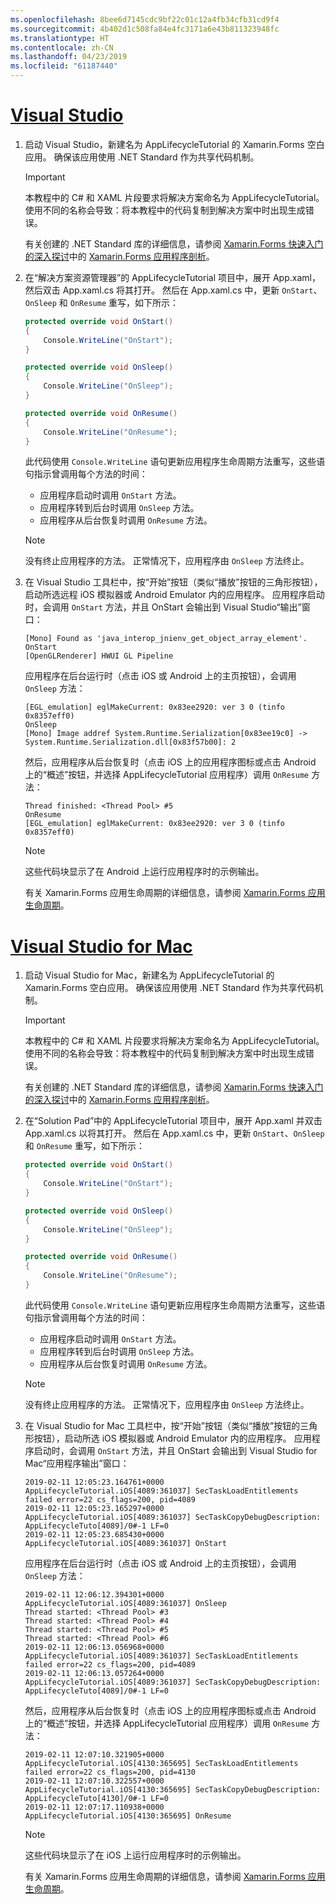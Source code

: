 ```yaml
---
ms.openlocfilehash: 8bee6d7145cdc9bf22c01c12a4fb34cfb31cd9f4
ms.sourcegitcommit: 4b402d1c508fa84e4fc3171a6e43b811323948fc
ms.translationtype: HT
ms.contentlocale: zh-CN
ms.lasthandoff: 04/23/2019
ms.locfileid: "61187440"
---
```

# <a name="visual-studiotabvswin"></a>[Visual Studio](#tab/vswin)

1. 启动 Visual Studio，新建名为 AppLifecycleTutorial 的 Xamarin.Forms 空白应用。 确保该应用使用 .NET Standard 作为共享代码机制。

    > [!IMPORTANT]
    > 本教程中的 C# 和 XAML 片段要求将解决方案命名为 AppLifecycleTutorial。 使用不同的名称会导致：将本教程中的代码复制到解决方案中时出现生成错误。

    有关创建的 .NET Standard 库的详细信息，请参阅 [Xamarin.Forms 快速入门的深入探讨](~/get-started/first-app/index.md)中的 [Xamarin.Forms 应用程序剖析](~/get-started/first-app/index.md)。

1. 在“解决方案资源管理器”的 AppLifecycleTutorial 项目中，展开 App.xaml，然后双击 App.xaml.cs 将其打开。 然后在 App.xaml.cs 中，更新 `OnStart`、`OnSleep` 和 `OnResume` 重写，如下所示：

    ```csharp
    protected override void OnStart()
    {
        Console.WriteLine("OnStart");
    }

    protected override void OnSleep()
    {
        Console.WriteLine("OnSleep");
    }

    protected override void OnResume()
    {
        Console.WriteLine("OnResume");
    }
    ```

    此代码使用 `Console.WriteLine` 语句更新应用程序生命周期方法重写，这些语句指示曾调用每个方法的时间：

    - 应用程序启动时调用 `OnStart` 方法。
    - 应用程序转到后台时调用 `OnSleep` 方法。
    - 应用程序从后台恢复时调用 `OnResume` 方法。

    > [!NOTE]
    > 没有终止应用程序的方法。 正常情况下，应用程序由 `OnSleep` 方法终止。

1. 在 Visual Studio 工具栏中，按“开始”按钮（类似“播放”按钮的三角形按钮），启动所选远程 iOS 模拟器或 Android Emulator 内的应用程序。 应用程序启动时，会调用 `OnStart` 方法，并且 OnStart 会输出到 Visual Studio“输出”窗口：

    ```
    [Mono] Found as 'java_interop_jnienv_get_object_array_element'.
    OnStart
    [OpenGLRenderer] HWUI GL Pipeline
    ```

    应用程序在后台运行时（点击 iOS 或 Android 上的主页按钮），会调用 `OnSleep` 方法：

    ```
    [EGL_emulation] eglMakeCurrent: 0x83ee2920: ver 3 0 (tinfo 0x8357eff0)
    OnSleep
    [Mono] Image addref System.Runtime.Serialization[0x83ee19c0] -> System.Runtime.Serialization.dll[0x83f57b00]: 2
    ```

    然后，应用程序从后台恢复时（点击 iOS 上的应用程序图标或点击 Android 上的“概述”按钮，并选择 AppLifecycleTutorial 应用程序）调用 `OnResume` 方法：

    ```
    Thread finished: <Thread Pool> #5
    OnResume
    [EGL_emulation] eglMakeCurrent: 0x83ee2920: ver 3 0 (tinfo 0x8357eff0)
    ```

    > [!NOTE]
    > 这些代码块显示了在 Android 上运行应用程序时的示例输出。

    有关 Xamarin.Forms 应用生命周期的详细信息，请参阅 [Xamarin.Forms 应用生命周期](~/xamarin-forms/app-fundamentals/app-lifecycle.md)。

# <a name="visual-studio-for-mactabvsmac"></a>[Visual Studio for Mac](#tab/vsmac)

1. 启动 Visual Studio for Mac，新建名为 AppLifecycleTutorial 的 Xamarin.Forms 空白应用。 确保该应用使用 .NET Standard 作为共享代码机制。

    > [!IMPORTANT]
    > 本教程中的 C# 和 XAML 片段要求将解决方案命名为 AppLifecycleTutorial。 使用不同的名称会导致：将本教程中的代码复制到解决方案中时出现生成错误。

    有关创建的 .NET Standard 库的详细信息，请参阅 [Xamarin.Forms 快速入门的深入探讨](~/get-started/first-app/index.md)中的 [Xamarin.Forms 应用程序剖析](~/get-started/first-app/index.md)。

1. 在“Solution Pad”中的 AppLifecycleTutorial 项目中，展开 App.xaml 并双击 App.xaml.cs 以将其打开。 然后在 App.xaml.cs 中，更新 `OnStart`、`OnSleep` 和 `OnResume` 重写，如下所示：

    ```csharp
    protected override void OnStart()
    {
        Console.WriteLine("OnStart");
    }

    protected override void OnSleep()
    {
        Console.WriteLine("OnSleep");
    }

    protected override void OnResume()
    {
        Console.WriteLine("OnResume");
    }
    ```

    此代码使用 `Console.WriteLine` 语句更新应用程序生命周期方法重写，这些语句指示曾调用每个方法的时间：

    - 应用程序启动时调用 `OnStart` 方法。
    - 应用程序转到后台时调用 `OnSleep` 方法。
    - 应用程序从后台恢复时调用 `OnResume` 方法。

    > [!NOTE]
    > 没有终止应用程序的方法。 正常情况下，应用程序由 `OnSleep` 方法终止。

1. 在 Visual Studio for Mac 工具栏中，按“开始”按钮（类似“播放”按钮的三角形按钮），启动所选 iOS 模拟器或 Android Emulator 内的应用程序。 应用程序启动时，会调用 `OnStart` 方法，并且 OnStart 会输出到 Visual Studio for Mac“应用程序输出”窗口：

    ```
    2019-02-11 12:05:23.164761+0000 AppLifecycleTutorial.iOS[4089:361037] SecTaskLoadEntitlements failed error=22 cs_flags=200, pid=4089
    2019-02-11 12:05:23.165297+0000 AppLifecycleTutorial.iOS[4089:361037] SecTaskCopyDebugDescription: AppLifecycleTuto[4089]/0#-1 LF=0
    2019-02-11 12:05:23.685430+0000 AppLifecycleTutorial.iOS[4089:361037] OnStart
    ```

    应用程序在后台运行时（点击 iOS 或 Android 上的主页按钮），会调用 `OnSleep` 方法：

    ```
    2019-02-11 12:06:12.394301+0000 AppLifecycleTutorial.iOS[4089:361037] OnSleep
    Thread started: <Thread Pool> #3
    Thread started: <Thread Pool> #4
    Thread started: <Thread Pool> #5
    Thread started: <Thread Pool> #6
    2019-02-11 12:06:13.056968+0000 AppLifecycleTutorial.iOS[4089:361037] SecTaskLoadEntitlements failed error=22 cs_flags=200, pid=4089
    2019-02-11 12:06:13.057264+0000 AppLifecycleTutorial.iOS[4089:361037] SecTaskCopyDebugDescription: AppLifecycleTuto[4089]/0#-1 LF=0
    ```

    然后，应用程序从后台恢复时（点击 iOS 上的应用程序图标或点击 Android 上的“概述”按钮，并选择 AppLifecycleTutorial 应用程序）调用 `OnResume` 方法：

    ```
    2019-02-11 12:07:10.321905+0000 AppLifecycleTutorial.iOS[4130:365695] SecTaskLoadEntitlements failed error=22 cs_flags=200, pid=4130
    2019-02-11 12:07:10.322557+0000 AppLifecycleTutorial.iOS[4130:365695] SecTaskCopyDebugDescription: AppLifecycleTuto[4130]/0#-1 LF=0
    2019-02-11 12:07:17.110938+0000 AppLifecycleTutorial.iOS[4130:365695] OnResume
    ```

    > [!NOTE]
    > 这些代码块显示了在 iOS 上运行应用程序时的示例输出。

    有关 Xamarin.Forms 应用生命周期的详细信息，请参阅 [Xamarin.Forms 应用生命周期](~/xamarin-forms/app-fundamentals/app-lifecycle.md)。
